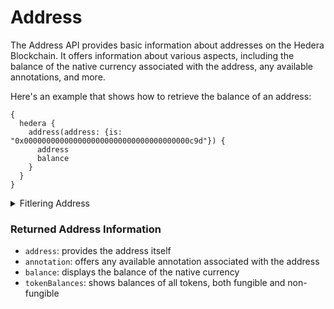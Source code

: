 # Address

The Address API provides basic information about addresses on the Hedera Blockchain. It offers information about various aspects, including the balance of the native currency associated with the address, any available annotations, and more.

Here's an example that shows how to retrieve the balance of an address:

```
{
  hedera {
    address(address: {is: "0x0000000000000000000000000000000000000c9d"}) {
      address
      balance
    }
  }
}
```

<details>
<summary>Fitlering Address</summary>

Use the `address` field to filter by a specific address or a list of addresses, you can use both EVM address format and compact format.

</details>

### Returned Address Information

- `address`: provides the address itself
- `annotation`: offers any available annotation associated with the address
- `balance`: displays the balance of the native currency
- `tokenBalances`: shows balances of all tokens, both fungible and non-fungible
